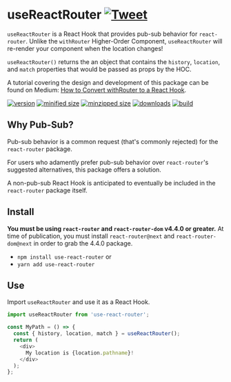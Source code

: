 # useReactRouter [![Tweet](https://img.shields.io/twitter/url/http/shields.io.svg?style=social)](https://twitter.com/intent/tweet?text=Want%20to%20use%20react-router%20with%20Hooks?%20Now%20you%20can%20with%20use-react-router!&url=https://github.com/CharlesStover/use-react-router&via=CharlesStover&hashtags=react,reactjs,javascript,typescript,webdev,webdeveloper,webdevelopment)

`useReactRouter` is a React Hook that provides pub-sub behavior for `react-router`.
Unlike the `withRouter` Higher-Order Component, `useReactRouter` will re-render your component when the location changes!

`useReactRouter()` returns the an object that contains the `history`, `location`, and `match` properties that would be passed as props by the HOC.

A tutorial covering the design and development of this package can be found on Medium: [How to Convert withRouter to a React Hook](https://medium.com/@Charles_Stover/how-to-convert-withrouter-to-a-react-hook-19bb02a29ed6).

[![version](https://img.shields.io/npm/v/use-react-router.svg)](https://www.npmjs.com/package/use-react-router)
[![minified size](https://img.shields.io/bundlephobia/min/use-react-router.svg)](https://www.npmjs.com/package/use-react-router)
[![minzipped size](https://img.shields.io/bundlephobia/minzip/use-react-router.svg)](https://www.npmjs.com/package/use-react-router)
[![downloads](https://img.shields.io/npm/dt/use-react-router.svg)](https://www.npmjs.com/package/use-react-router)
[![build](https://api.travis-ci.com/CharlesStover/use-react-router.svg)](https://travis-ci.com/CharlesStover/use-react-router/)

## Why Pub-Sub?

Pub-sub behavior is a common request (that's commonly rejected) for the `react-router` package.

For users who adamently prefer pub-sub behavior over `react-router`'s suggested alternatives, this package offers a solution.

A non-pub-sub React Hook is anticipated to eventually be included in the `react-router` package itself.

## Install

**You must be using `react-router` and `react-router-dom` v4.4.0 or greater.** At time of publication, you must install `react-router@next` and `react-router-dom@next` in order to grab the 4.4.0 package.

* `npm install use-react-router` or
* `yarn add use-react-router`

## Use

Import `useReactRouter` and use it as a React Hook.

```JavaScript
import useReactRouter from 'use-react-router';

const MyPath = () => {
  const { history, location, match } = useReactRouter();
  return (
    <div>
      My location is {location.pathname}!
    </div>
  );
};

```
